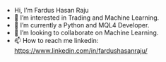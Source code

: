 - Hi, I’m Fardus Hasan Raju
- 👀 I’m interested in Trading and Machine Learning.
- 🌱 I’m currently a Python and MQL4 Developer.
- 💞️ I’m looking to collaborate on Machine Learning.
- 📫 How to reach me linkedin: https://www.linkedin.com/in/fardushasanraju/

<!---
fhraju/fhraju is a ✨ special ✨ repository because its `README.md` (this file) appears on your GitHub profile.
You can click the Preview link to take a look at your changes.
--->

